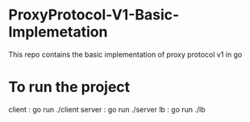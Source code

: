 # ProxyProtocol-V1-Basic-Implemetation
This repo contains the basic implementation of proxy protocol v1 in go 

# To run the project
client : go run ./client
server : go run ./server
lb : go run ./lb
